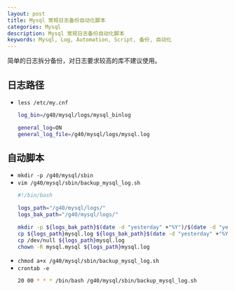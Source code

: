 ```yaml
---
layout: post
title: Mysql 常规日志备份自动化脚本
categories: Mysql
description: Mysql 常规日志备份自动化脚本
keywords: Mysql, Log, Automation, Script, 备份, 自动化
---
```



简单的日志拆分备份，对日志要求较高的库不建议使用。

## 日志路径
- `less /etc/my.cnf`
  ```bash
  log_bin=/g40/mysql/logs/mysql_binlog
  
  general_log=ON
  general_log_file=/g40/mysql/logs/mysql.log
  ```


## 自动脚本
- `mkdir -p /g40/mysql/sbin`
- `vim /g40/mysql/sbin/backup_mysql_log.sh`
  ```bash
  #!/bin/bash
  
  logs_path="/g40/mysql/logs/"
  logs_bak_path="/g40/mysql/logs/"
  
  mkdir -p ${logs_bak_path}$(date -d "yesterday" +"%Y")/$(date -d "yesterday" +"%m")/
  cp ${logs_path}mysql.log ${logs_bak_path}$(date -d "yesterday" +"%Y")/$(date -d "yesterday" +"%m")/mysql_$(date -d "yesterday" +"%Y%m%d").log
  cp /dev/null ${logs_path}mysql.log
  chown -R mysql.mysql ${logs_path}mysql.log
  ```
- `chmod a+x /g40/mysql/sbin/backup_mysql_log.sh`
- `crontab -e`
  ```bash
  20 00 * * * /bin/bash /g40/mysql/sbin/backup_mysql_log.sh
  ```
